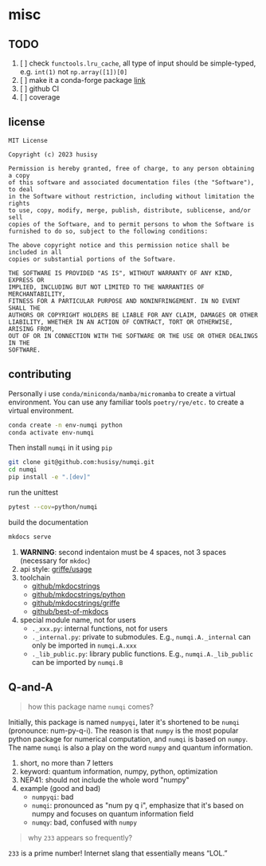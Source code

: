 # misc

## TODO

1. [ ] check `functools.lru_cache`, all type of input should be simple-typed, e.g. `int(1)` not `np.array([1])[0]`
2. [ ] make it a conda-forge package [link](https://conda-forge.org/docs/maintainer/adding_pkgs.html#the-staging-process)
3. [ ] github CI
4. [ ] coverage

## license

```text
MIT License

Copyright (c) 2023 husisy

Permission is hereby granted, free of charge, to any person obtaining a copy
of this software and associated documentation files (the "Software"), to deal
in the Software without restriction, including without limitation the rights
to use, copy, modify, merge, publish, distribute, sublicense, and/or sell
copies of the Software, and to permit persons to whom the Software is
furnished to do so, subject to the following conditions:

The above copyright notice and this permission notice shall be included in all
copies or substantial portions of the Software.

THE SOFTWARE IS PROVIDED "AS IS", WITHOUT WARRANTY OF ANY KIND, EXPRESS OR
IMPLIED, INCLUDING BUT NOT LIMITED TO THE WARRANTIES OF MERCHANTABILITY,
FITNESS FOR A PARTICULAR PURPOSE AND NONINFRINGEMENT. IN NO EVENT SHALL THE
AUTHORS OR COPYRIGHT HOLDERS BE LIABLE FOR ANY CLAIM, DAMAGES OR OTHER
LIABILITY, WHETHER IN AN ACTION OF CONTRACT, TORT OR OTHERWISE, ARISING FROM,
OUT OF OR IN CONNECTION WITH THE SOFTWARE OR THE USE OR OTHER DEALINGS IN THE
SOFTWARE.
```

## contributing

Personally i use `conda/miniconda/mamba/micromamba` to create a virtual environment. You can use any familiar tools `poetry/rye/etc.` to create a virtual environment.

```bash
conda create -n env-numqi python
conda activate env-numqi
```

Then install `numqi` in it using `pip`

```bash
git clone git@github.com:husisy/numqi.git
cd numqi
pip install -e ".[dev]"
```

run the unittest

```bash
pytest --cov=python/numqi
```

build the documentation

```bash
mkdocs serve
```

1. **WARNING**: second indentaion must be 4 spaces, not 3 spaces (necessary for `mkdoc`)
2. api style: [griffe/usage](https://mkdocstrings.github.io/griffe/docstrings/)
3. toolchain
    * [github/mkdocstrings](https://github.com/mkdocstrings/mkdocstrings)
    * [github/mkdocstrings/python](https://github.com/mkdocstrings/python)
    * [github/mkdocstrings/griffe](https://github.com/mkdocstrings/griffe)
    * [github/best-of-mkdocs](https://github.com/mkdocs/best-of-mkdocs)
4. special module name, not for users
   * `._xxx.py`: internal functions, not for users
   * `._internal.py`: private to submodules. E.g., `numqi.A._internal` can only be imported in `numqi.A.xxx`
   * `._lib_public.py`: library public functions. E.g., `numqi.A._lib_public` can be imported by `numqi.B`

## Q-and-A

> how this package name `numqi` comes?

Initially, this package is named `numpyqi`, later it's shortened to be `numqi` (pronounce: num-py-q-i). The reason is that `numpy` is the most popular python package for numerical computation, and `numqi` is based on `numpy`. The name `numqi` is also a play on the word `numpy` and quantum information.

1. short, no more than 7 letters
2. keyword: quantum information, numpy, python, optimization
3. NEP41: should not include the whole word "numpy"
4. example (good and bad)
    * `numpyqi`: bad
    * `numqi`: pronounced as "num py q i", emphasize that it's based on numpy and focuses on quantum information field
    * `numqy`: bad, confused with `numpy`

> why `233` appears so frequently?

`233` is a prime number! Internet slang that essentially means “LOL.”
